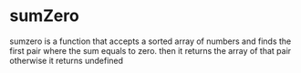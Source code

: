# sumZero

sumzero is a function that accepts a sorted array of numbers and finds the first pair where the sum equals to zero.
then it returns the array of that pair otherwise it returns undefined
